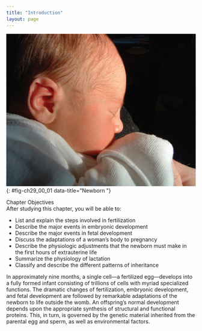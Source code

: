 ```yaml
---
title: "Introduction"
layout: page
---
```



<?cnx.eoc class="summary" title="Chapter Review"?>

<?cnx.eoc class="interactive-exercise" title="Interactive Link Questions"?>

<?cnx.eoc class="multiple-choice" title="Review Questions" ?>

<?cnx.eoc class="free-response" title="Critical Thinking Questions"?>

 ![This photograph shows a newborn baby.](../resources/2900_Photo_of_Neonate-02.jpg "A single fertilized egg develops over the span of nine months into an infant consisting of trillions of cells and capable of surviving outside the womb. (credit: &#x201C;Seattleye&#x201D;/flickr.com)"){: #fig-ch29_00_01 data-title="Newborn "}

<div data-type="note" class="chapter-objectives" markdown="1">
<div data-type="title">
Chapter Objectives
</div>
After studying this chapter, you will be able to:

* List and explain the steps involved in fertilization
* Describe the major events in embryonic development
* Describe the major events in fetal development
* Discuss the adaptations of a woman’s body to pregnancy
* Describe the physiologic adjustments that the newborn must make in the first hours of extrauterine life
* Summarize the physiology of lactation
* Classify and describe the different patterns of inheritance

</div>

In approximately nine months, a single cell—a fertilized egg—develops into a fully formed infant consisting of trillions of cells with myriad specialized functions. The dramatic changes of fertilization, embryonic development, and fetal development are followed by remarkable adaptations of the newborn to life outside the womb. An offspring’s normal development depends upon the appropriate synthesis of structural and functional proteins. This, in turn, is governed by the genetic material inherited from the parental egg and sperm, as well as environmental factors.


